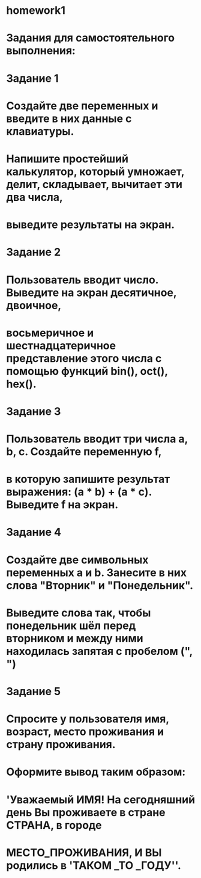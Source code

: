 # homework1
# Задания для самостоятельного выполнения:
#
# Задание 1
# Создайте две переменных и введите в них данные с клавиатуры.
# Напишите простейший калькулятор, который умножает, делит, складывает, вычитает эти два числа,
# выведите результаты на экран.
#
# Задание 2
# Пользователь вводит число. Выведите на экран десятичное, двоичное,
# восьмеричное и шестнадцатеричное представление этого числа с помощью функций bin(), oct(), hex().
#
# Задание 3
# Пользователь вводит три числа а, b, с. Создайте переменную f,
# в которую запишите результат выражения: (а * b) + (a * c). Выведите f на экран.
#
# Задание 4
# Создайте две символьных переменных а и b. Занесите в них слова "Вторник" и "Понедельник".
# Выведите слова так, чтобы понедельник шёл перед вторником и между ними находилась запятая с пробелом (", ")
#
# Задание 5
# Спросите у пользователя имя, возраст, место проживания и страну проживания.
# Оформите вывод таким образом:
# 'Уважаемый ИМЯ! На сегодняшний день Вы проживаете в стране СТРАНА, в городе
# МЕСТО_ПРОЖИВАНИЯ, И ВЫ родились в 'ТАКОМ _ТО _ГОДУ''.
